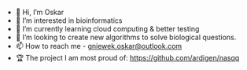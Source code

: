 - 👋 Hi, I’m Oskar
- 👀 I’m interested in bioinformatics
- 🌱 I’m currently learning cloud computing & better testing
- 💞️ I’m looking to create new algorithms to solve biological questions.
- 📫 How to reach me - gniewek.oskar@outlook.com
- 🏆 The project I am most proud of: https://github.com/ardigen/nasqq
<!---
pinholeye/pinholeye is a ✨ special ✨ repository because its `README.md` (this file) appears on your GitHub profile.
You can click the Preview link to take a look at your changes.
--->
